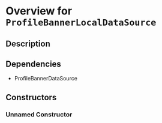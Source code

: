 # Overview for `ProfileBannerLocalDataSource`

## Description



## Dependencies

- ProfileBannerDataSource

## Constructors

### Unnamed Constructor



